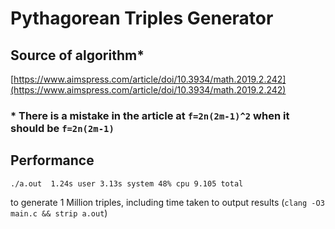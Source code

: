 # Pythagorean Triples Generator
## Source of algorithm*
[https://www.aimspress.com/article/doi/10.3934/math.2019.2.242](https://www.aimspress.com/article/doi/10.3934/math.2019.2.242)
### **\* There is a mistake in the article at `f=2n(2m-1)^2` when it should be `f=2n(2m-1)`**
## Performance
```
./a.out  1.24s user 3.13s system 48% cpu 9.105 total
```
to generate 1 Million triples, including time taken to output results
(`clang -O3 main.c && strip a.out`)
